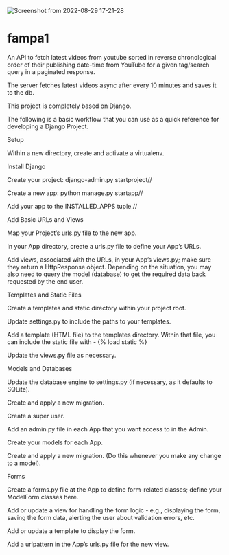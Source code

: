 ![Screenshot from 2022-08-29 17-21-28](https://user-images.githubusercontent.com/58148990/187277827-7e0de9d5-cbeb-4271-b38e-d8e6bed83a93.png)
# fampa1
An API to fetch latest videos from youtube sorted in reverse chronological order of their publishing date-time from YouTube for a given tag/search query in a paginated response.

The server fetches latest videos async after every 10 minutes and saves it to the db.

This project is completely based on Django.

The following is a basic workflow that you can use as a quick reference for developing a Django Project.

Setup

Within a new directory, create and activate a virtualenv.

Install Django

Create your project: django-admin.py startproject//

Create a new app: python manage.py startapp//

Add your app to the INSTALLED_APPS tuple.//

Add Basic URLs and Views

Map your Project’s urls.py file to the new app.

In your App directory, create a urls.py file to define your App’s URLs.

Add views, associated with the URLs, in your App’s views.py; make sure they return a HttpResponse object. Depending on the situation, you may also need to query the model (database) to get the required data back requested by the end user.

Templates and Static Files

Create a templates and static directory within your project root.

Update settings.py to include the paths to your templates.

Add a template (HTML file) to the templates directory. Within that file, you can include the static file with - {% load static %}

Update the views.py file as necessary.

Models and Databases

Update the database engine to settings.py (if necessary, as it defaults to SQLite).

Create and apply a new migration.

Create a super user.

Add an admin.py file in each App that you want access to in the Admin.

Create your models for each App.

Create and apply a new migration. (Do this whenever you make any change to a model).

Forms

Create a forms.py file at the App to define form-related classes; define your ModelForm classes here.

Add or update a view for handling the form logic - e.g., displaying the form, saving the form data, alerting the user about validation errors, etc.

Add or update a template to display the form.

Add a urlpattern in the App’s urls.py file for the new view.
